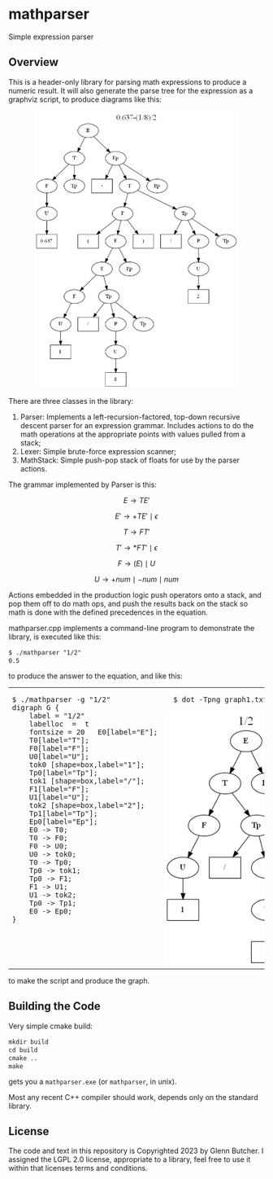 # mathparser
Simple expression parser

## Overview
This is a header-only library for parsing math expressions to produce a numeric result.  It will also generate the parse tree for the expression as a graphviz script, to produce diagrams like this:

<p align="center"><img src=graph.png width=400></p>

There are three classes in the library:
1. Parser: Implements a left-recursion-factored, top-down recursive descent parser for an expression grammar.  Includes actions to do the math operations at the appropriate points with values pulled from a stack;
2. Lexer: Simple brute-force expression scanner;
3. MathStack: Simple push-pop stack of floats for use by the parser actions.

The grammar implemented by Parser is this:

$$ E \to T E' $$

$$ E' \to + T E' \mid  \epsilon $$

$$ T \to F T' $$

$$ T' \to * F T' \mid  \epsilon $$

$$ F  \to ( E ) \mid  U $$

$$ U  \to + num \mid - num \mid  num $$

Actions embedded in the production logic push operators onto a stack, and pop them off to do math ops, and push the results back on the stack so math is done with the defined precedences in the equation.

mathparser.cpp implements a command-line program to demonstrate the library, is executed like this:

    $ ./mathparser "1/2" 
    0.5

to produce the answer to the equation, and like this:

<table border=0> <tr><td valign="top">
  <pre>
$ ./mathparser -g "1/2"
digraph G {
    label = "1/2"
    labelloc  =  t
    fontsize = 20   E0[label="E"];
    T0[label="T"];
    F0[label="F"];
    U0[label="U"];
    tok0 [shape=box,label="1"];
    Tp0[label="Tp"];
    tok1 [shape=box,label="/"];
    F1[label="F"];
    U1[label="U"];
    tok2 [shape=box,label="2"];
    Tp1[label="Tp"];
    Ep0[label="Ep"];
    E0 -> T0;
    T0 -> F0;
    F0 -> U0;
    U0 -> tok0;
    T0 -> Tp0;
    Tp0 -> tok1;
    Tp0 -> F1;
    F1 -> U1;
    U1 -> tok2;
    Tp0 -> Tp1;
    E0 -> Ep0;
}
  </pre>
</td>
<td>
    
<pre>
  $ dot -Tpng graph1.txt -o graph1.png
</pre>
    
<img src="graph1.png" width="400" />

</td></tr></table>

to make the script and produce the graph.

## Building the Code

Very simple cmake build:

    mkdir build
    cd build
    cmake ..
    make

gets you a ```mathparser.exe``` (or ```mathparser```, in unix).

Most any recent C++ compiler should work, depends only on the standard library.

## License

The code and text in this repository is Copyrighted 2023 by Glenn Butcher.  I assigned the LGPL 2.0 license, appropriate to a library, feel free to use it within that licenses terms and conditions.



 



